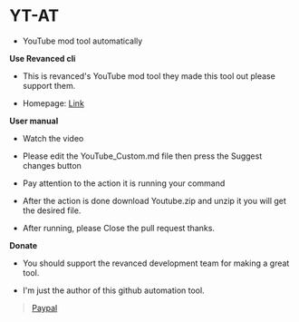 # YT-AT

- YouTube mod tool automatically

**Use Revanced cli**

- This is revanced's YouTube mod tool they made this tool out please support them.

- Homepage: [Link](https://github.com/revanced)

**User manual**

- Watch the video

- Please edit the YouTube_Custom.md file then press the Suggest changes button

- Pay attention to the action it is running your command

- After the action is done download Youtube.zip and unzip it you will get the desired file.

- After running, please Close the pull request thanks.

**Donate**

- You should support the revanced development team for making a great tool.

- I'm just the author of this github automation tool.

> [Paypal](http://paypal.me/kakathic)





